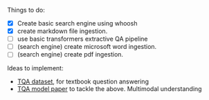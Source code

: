 
Things to do:
- [x] Create basic search engine using whoosh
- [x] create markdown file ingestion.
- [ ] use basic transformers extractive QA pipeline
- [ ] (search engine) create microsoft word ingestion.
- [ ] (search engine) create pdf ingestion.

Ideas to implement:
- [TQA dataset](https://allenai.org/data/tqa), for textbook question answering
- [TQA model paper](https://www.aclweb.org/anthology/P19-1347.pdf) to tackle the above. Multimodal understanding 


